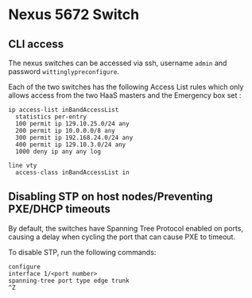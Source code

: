 # Nexus 5672 Switch

## CLI access

The nexus switches can be accessed via ssh, username `admin` and
password `wittinglypreconfigure`.

Each of the two switches has the following Access List rules which only allows access from the two HaaS masters and the Emergency box set :

    ip access-list inBandAccessList
      statistics per-entry
      100 permit ip 129.10.25.0/24 any
      200 permit ip 10.0.0.0/8 any
      300 permit ip 192.168.24.0/24 any
      400 permit ip 129.10.3.0/24 any
      1000 deny ip any any log

    line vty
      access-class inBandAccessList in

## Disabling STP on host nodes/Preventing PXE/DHCP timeouts

By default, the switches have Spanning Tree Protocol enabled on ports, causing
a delay when cycling the port that can cause PXE to timeout.

To disable STP, run the following commands:
```
configure
interface 1/<port number>
spanning-tree port type edge trunk
^Z
```
